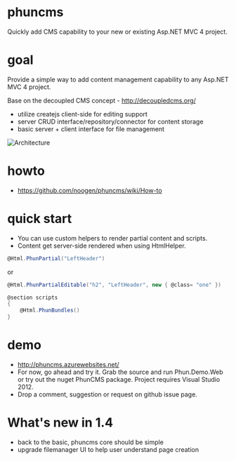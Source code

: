 phuncms
======

Quickly add CMS capability to your new or existing Asp.NET MVC 4 project.

goal
======
Provide a simple way to add content management capability to any Asp.NET MVC 4 project.

Base on the decoupled CMS concept - http://decoupledcms.org/
   - utilize createjs client-side for editing support
   - server CRUD interface/repository/connector for content storage
   - basic server + client interface for file management

![Architecture](http://i.imgur.com/chzYYGN.png)

howto 
======
 - https://github.com/noogen/phuncms/wiki/How-to
 
quick start
========
 - You can use custom helpers to render partial content and scripts.
 - Content get server-side rendered when using HtmlHelper.

```c#
@Html.PhunPartial("LeftHeader") 
```
or

```c#
@Html.PhunPartialEditable("h2", "LeftHeader", new { @class= "one" })

@section scripts
{
    @Html.PhunBundles()
}
```

demo
======
- http://phuncms.azurewebsites.net/
- For now, go ahead and try it.  Grab the source and run Phun.Demo.Web or try out the nuget PhunCMS package.  Project requires Visual Studio 2012.
- Drop a comment, suggestion or request on github issue page.

What's new in 1.4
======
- back to the basic, phuncms core should be simple
- upgrade filemanager UI to help user understand page creation
